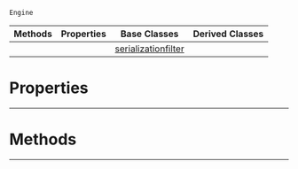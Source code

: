  `Engine`

|Methods|Properties|Base Classes|Derived Classes|
|---|---|---|---|
| | |[serializationfilter](https://github.com/dragonCASTjosh/PlasmaDocs/blob/master/code_reference/class_reference/serializationfilter.markdown)| |


 #  Properties


---  
 #  Methods


---  
 

 